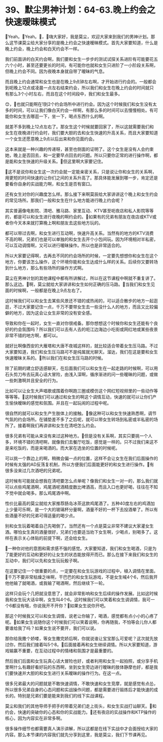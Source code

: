 # 39、默尘男神计划：64-63.晚上约会之快速暧昧模式

🎼Yeah。🎼Yeah。🎼，🎼嗨大家好，我是莫尘，欢迎大家来到我们的男神计划。那么这节课莫尘给大家分享的是晚上约会之快速暧昧模式。首先大家要知道，什么是晚上约会，晚上约会和白天约会不一样。

我们前面讲的白天约会啊，我们要和女生一步步的测试试探关系进阶有可能要花五六个小时，甚至还要更长的时间，有可能你也就和女生只进阶了一小阶段关系啊，但晚上约会不同。因为夜晚本身就自带了暧昧的气息。

而且晚上约会通常和女生也是在晚上9点钟左右啊，才开始进行约会的。一般都会到呃晚上12点或凌晨一点左右结束约会，所以我们和女生在晚上约会的时间就只有那么3个小时左右，而且在这个时间段中，我们和女生最多。

😊，🎼也就只能啊在1到2个约会场所中进行约会。因为这个时候我们和女生没有太多的时间，可以让我们像白天约会一样啊，有那么多的时间可以去慢慢相处。有可能你和女生去哪逛一下，坐一下，喝点东西什么的啊。

就差不多到晚上12点左右了。那女生这个时候就要回家了，所以这就需要我们和女生在夜晚进行约会时，我们要大胆的去和女生快速的升高关系，而且大家要知道一个女生还愿意晚上9点以后出来和你见面约会。

这本来就是一种兴趣的传递呀，甚至也侧面的证明了。这个女生是没有人会约束她，晚上是否回去，和一定要早点回去的问题。所以只要你正常的进行操作啊，都是能和女生快速的升级关系。🎼但这里啊大家要记住。

🎼这不是说你和女生这一次约会就一定能亲密关系，只是说让你和女生的关系啊，用更短的时间快速的让你们之间的关系升高了。那具体能发展到哪一步，肯定还是要看你自身的实战能力啊，和女生是否有窗口。

还有女生对你的兴趣度怎么样。那么接下来啊莫辰给大家讲讲这个晚上和女生约会的常见场所。那我们一般和女生在什么地方能进行晚上约会呢？

其实普遍像电影院、清吧、雅马路、家里互动、KTV甚至呃夜店和私人影院等等的，都是可以和女生进行夜晚的啊约会的。🎼如果有的兄弟有朋友在夜店或KTV或者你今天本来就打算晚上啊和朋友去这些地方玩的。

都可以带过去啊，和女生进行互动啊，快速升高关系。当然有的地方的KTV消费不高的啊，兄弟们也是可以单独的和女生去开个小包间玩。因为环境相对半私密，可以互动调情啊，又可以进行暧昧操作。所以也是非常适合的。

所以大家要记得啊，去再去不同的约会场所的时候，一定要先想想你和女生在这个地方，你要该怎么操作，这个环境你能和女生达成什么样的关系。后续你又要转场到什么地方，那么有些场所的操作方式啊。

莫尘在男神计划的其他课程中都有所讲解过，所以在这节课程中啊就不重复讲了。那么这边。🎼啊，莫尘就给大家讲讲和女生如何正确的压马路。🎼当我们和女生见面的时候啊，一般都是在晚上9点左右了。

这时候我们可以和女生去某些风景还不错的或热闹的，可以适合散步的地方一起逛逛，不过大家要记住一点，千万不要带女生去一些没什么人的地方，而且又比较偏僻的地方，因为这会让女生非常的没有安全感。

导致和你在一起时，女生一直对你很戒备。那你想想这个时候你和女生还能有个良好的约会氛围吗？所以我们可以去有人去的呃江边海边小吃街或网红地或某些夜景非常不错的地方啊，都可以。

就好比啊像西安的大雁塔和大唐不夜城这样的，就比较适合带着女生压马路。不过大家要知道，我们和女生压马路可不是纯属就光聊天。溜达，我们在这是要和女生快速暧昧关系的。🎼所以我们在和女生压马路的时候。

除了前期的建立舒适感聊天，在后面我们可以和女生在一起走路的时候啊，可以用石头剪刀布去玩真心话大冒险，由浅入深啊，循序渐进的问一些暧昧的问题，或做一些刺激啊并且安全的行为。

比如可以让女生大声唱歌或围着你啊跑三圈或模仿这个网红短视频里的一些动作等等等等。🎼这时候我们可以通过和女生的啊这个调情互动，快速的就可以让你们产生愉快暧昧的感觉和氛围。并且在一起玩闹的过程中呢。

很自然的就可以和女生产生肢体上的接触。🎼像这种可以和女生快速熟悉啊，调节气氛的约会场所。在铺垫差不多了之后呢，就可以带女生转场到私密或半私密的场所了。接着啊我们再讲讲和女生在清吧怎么约会。

很多兄弟有可能从来没有来过这种地方。🎼但是没有关系啊，其实只要挑一个人多，环境不错的清吧啊，就像我们去餐厅吃饭，感觉是一样的。只不过我们来这不是来吃饭的，而是来喝酒的。而大家在选坐的位置的时候呢。

可以挑一个靠边上的啊，稍微会偏一点的位置，这样不会让女生在我们后面操作的时候有太强的AD反荡复机制，所以方便我们后面能更好的和女生进行操作。🎼有很多没来过几次酒吧的兄弟呢。

这时候有可能就会想我在清吧要怎么点单呢？像我们和女生一对一的，那么我们就可以点些鸡尾酒啊，鸡尾酒呢酒精度数比啤酒高，而且入口也更好喝，往往在不知不觉中就会喝多。那么鸡尾酒中啊。

性价比最高的莫尘就给大家推荐肠岛冰茶这款鸡尾酒了。五种40度左右的鸡酒加上少量可乐啊，是一个大的玻璃杯分量啊，酒量不好的一杯下去投酒晕了。所以有些酒量不好的兄弟可得适量的喝少点。

别和女生玩着喝着自己先喝倒了。当然还有一个点是莫尘非常不建议大家灌女生酒。哪怕女生真的酒量很好，兄弟们也要适当劝下女生啊，少喝点，别喝多了。这样在表示关心体贴的前提下啊，还会给女生。

🎼一种你对他的意图和需求感不强的感觉。大家要知道，我们和女生喝酒，只是为了能更好的互动和更好的让女生的状态能放得开而已。那么在接下来我们和女生的互动中，我们可以先和女生玩玩骰子啊。

在这要记住一个很重要的点，一定要在和女生玩游戏的过程中，植入调情在里面。🎼千万不要非常枯燥乏味啊，干巴巴的和女生玩游戏，不是女生喊4个6，然后我开他他输了就喝酒，或我输了喝酒啊，然后继续下一轮。

这样只会玩个几把就没意思了，就会非常影响和女生后续的操作发展。比如这时候我和女生玩大话伞啊，女生叫4个6。这时候我们可以笑着和女生调调情，我可一个6都没有哦，你说我开不开你？🎼如果女生说你开吧。

那这个时候我又可以和女生调情，说老让你输了，喝酒，感觉都有点小小的心疼了呢。🎼如果女生说随你这个时候我们可以笑着说啊，你再随我，不怕等会儿你人都要谁给我了吗？如果女生说不要开，我们可以说。

那你给我撒个娇喽，等女生撒完娇后啊，你就说谁让宝宝那么可爱呢？这次就先放过你，然后我们接着叫5个8。🎼后面接着再和女生继续调情。所以大家要知道，游戏输赢不重要，在互动过程中的情绪和氛围才是最重要的。

然后我们后面和女生玩真心话大冒险也好，或者利用和女生一起拍照，或分享手机里啊什么有趣好看好玩的东西啊，坐到女生旁边进行暧昧的肢体静摩也好，都是我们要快速并大胆的和女生进行关系暧昧的操作行为。在这一点。

很多兄弟最大的问题就是不敢快速调情，不敢快速和女生竞摩，就是感觉有点怂，所以很多兄弟自身的心态问题和实战操作问题，都是需要进行锻炼后才能快速的成长的。特别是兄弟们要是能来到我们的线下实战课程。

莫尘和我们的其他导师手把手的带着兄弟们走上街头，和女生实战打讪聊天。🎼和约会，快速的突破你的心态和你的实战能力。🎼还有夜店的实战操作和KTP操作的核心，因为内容实在非常多啊。

很多操作细节也都需要真人演示讲解，所以这都是在线下实战中才会面授给大家的内容。那么本节课的内容我们就先分享到这里，我是莫尘，我们下节课再见。

